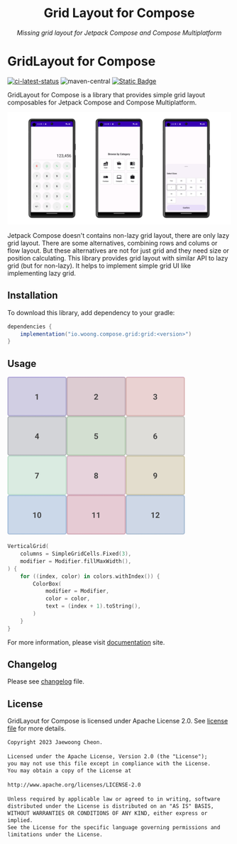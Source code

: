 <h1 align="center">Grid Layout for Compose</h1>
<p align="center"><i>Missing grid layout for Jetpack Compose and Compose Multiplatform</i></p>

# GridLayout for Compose

[![ci-latest-status](https://github.com/cheonjaewoong/gridlayout-compose/actions/workflows/ci.yml/badge.svg)](https://github.com/cheonjaewoong/gridlayout-compose/actions/workflows/ci.yml)
![maven-central](https://img.shields.io/maven-central/v/io.woong.compose.grid/grid)
[![Static Badge](https://img.shields.io/badge/License-Apache%202.0-Green)](https://github.com/cheonjaewoong/gridlayout-compose/blob/main/LICENSE.txt)

GridLayout for Compose is a library that provides simple grid layout composables for Jetpack Compose and Compose Multiplatform.

![grid-examples](docs/images/grid-overview-examples.png)

Jetpack Compose doesn't contains non-lazy grid layout, there are only lazy grid layout.
There are some alternatives, combining rows and colums or flow layout.
But these alternatives are not for just grid and they need size or position calculating.
This library provides grid layout with similar API to lazy grid (but for non-lazy).
It helps to implement simple grid UI like implementing lazy grid.

## Installation

To download this library, add dependency to your gradle:

```groovy
dependencies {
    implementation("io.woong.compose.grid:grid:<version>")
}
```

## Usage

![usage-example](docs/images/usage-example.png)

```kotlin
VerticalGrid(
    columns = SimpleGridCells.Fixed(3),
    modifier = Modifier.fillMaxWidth(),
) {
    for ((index, color) in colors.withIndex()) {
        ColorBox(
            modifier = Modifier,
            color = color,
            text = (index + 1).toString(),
        )
    }
}
```

For more information, please visit [documentation](https://cheonjaewoong.github.io/gridlayout-compose/) site.

## Changelog

Please see [changelog](./CHANGELOG.md) file.

## License

GridLayout for Compose is licensed under Apache License 2.0. See [license file](./LICENSE.txt) for more details.

```
Copyright 2023 Jaewoong Cheon.

Licensed under the Apache License, Version 2.0 (the "License");
you may not use this file except in compliance with the License.
You may obtain a copy of the License at

http://www.apache.org/licenses/LICENSE-2.0

Unless required by applicable law or agreed to in writing, software
distributed under the License is distributed on an "AS IS" BASIS,
WITHOUT WARRANTIES OR CONDITIONS OF ANY KIND, either express or implied.
See the License for the specific language governing permissions and
limitations under the License.
```
